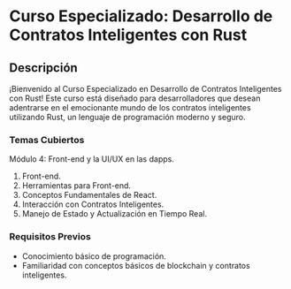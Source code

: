 # Curso Especializado: Desarrollo de Contratos Inteligentes con Rust

## Descripción

¡Bienvenido al Curso Especializado en Desarrollo de Contratos Inteligentes con Rust! Este curso está diseñado para desarrolladores que desean adentrarse en el emocionante mundo de los contratos inteligentes utilizando Rust, un lenguaje de programación moderno y seguro.

### Temas Cubiertos

Módulo 4: Front-end y la UI/UX en las dapps.

1. Front-end.
2. Herramientas para Front-end.
3. Conceptos Fundamentales de React.
4. Interacción con Contratos Inteligentes.
5. Manejo de Estado y Actualización en Tiempo Real.

### Requisitos Previos

- Conocimiento básico de programación.
- Familiaridad con conceptos básicos de blockchain y contratos inteligentes.




